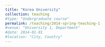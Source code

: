 ```yaml
---
title: "Korea University"
collection: teaching
#type: "Undergraduate course"
permalink: /teaching/2014-spring-teaching-1
#venue: "University 1, Department"
#date: 2014-01-01
#location: "City, Country"
---
```



